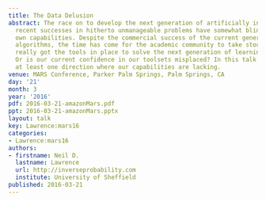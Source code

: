 ```yaml
---
title: The Data Delusion
abstract: The race on to develop the next generation of artificially intelligent algorithms,
  recent successes in hitherto unmanageable problems have somewhat blinded us to our
  own capabilities. Despite the commercial success of the current generation of learning
  algorithms, the time has come for the academic community to take stock. Have we
  really got the tools in place to solve the next generation of learning problems?
  Or is our current confidence in our toolsets misplaced? In this talk we’ll develop
  at least one direction where our capabilities are lacking.
venue: MARS Conference, Parker Palm Springs, Palm Springs, CA
day: '21'
month: 3
year: '2016'
pdf: 2016-03-21-amazonMars.pdf
ppt: 2016-03-21-amazonMars.pptx
layout: talk
key: Lawrence:mars16
categories:
- Lawrence:mars16
authors:
- firstname: Neil D.
  lastname: Lawrence
  url: http://inverseprobability.com
  institute: University of Sheffield
published: 2016-03-21
---
```

